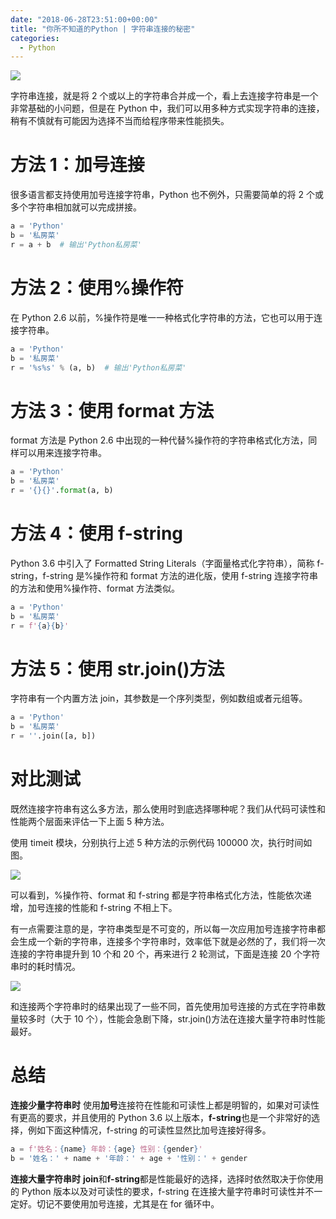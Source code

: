 ```yaml
---
date: "2018-06-28T23:51:00+00:00"
title: "你所不知道的Python | 字符串连接的秘密"
categories:
  - Python
---
```


![](/images/20180628_04.jpg)

字符串连接，就是将 2 个或以上的字符串合并成一个，看上去连接字符串是一个非常基础的小问题，但是在 Python 中，我们可以用多种方式实现字符串的连接，稍有不慎就有可能因为选择不当而给程序带来性能损失。

# 方法 1：加号连接

很多语言都支持使用加号连接字符串，Python 也不例外，只需要简单的将 2 个或多个字符串相加就可以完成拼接。

```python
a = 'Python'
b = '私房菜'
r = a + b  # 输出'Python私房菜'
```

# 方法 2：使用%操作符

在 Python 2.6 以前，%操作符是唯一一种格式化字符串的方法，它也可以用于连接字符串。

```python
a = 'Python'
b = '私房菜'
r = '%s%s' % (a, b)  # 输出'Python私房菜'
```

# 方法 3：使用 format 方法

format 方法是 Python 2.6 中出现的一种代替%操作符的字符串格式化方法，同样可以用来连接字符串。

```python
a = 'Python'
b = '私房菜'
r = '{}{}'.format(a, b)
```

# 方法 4：使用 f-string

Python 3.6 中引入了 Formatted String Literals（字面量格式化字符串），简称 f-string，f-string 是%操作符和 format 方法的进化版，使用 f-string 连接字符串的方法和使用%操作符、format 方法类似。

```python
a = 'Python'
b = '私房菜'
r = f'{a}{b}'
```

# 方法 5：使用 str.join()方法

字符串有一个内置方法 join，其参数是一个序列类型，例如数组或者元组等。

```python
a = 'Python'
b = '私房菜'
r = ''.join([a, b])
```

# 对比测试

既然连接字符串有这么多方法，那么使用时到底选择哪种呢？我们从代码可读性和性能两个层面来评估一下上面 5 种方法。

使用 timeit 模块，分别执行上述 5 种方法的示例代码 100000 次，执行时间如图。

![](/images/20180628_05.png)

可以看到，%操作符、format 和 f-string 都是字符串格式化方法，性能依次递增，加号连接的性能和 f-string 不相上下。

有一点需要注意的是，字符串类型是不可变的，所以每一次应用加号连接字符串都会生成一个新的字符串，连接多个字符串时，效率低下就是必然的了，我们将一次连接的字符串提升到 10 个和 20 个，再来进行 2 轮测试，下面是连接 20 个字符串时的耗时情况。

![](/images/20180628_06.png)

和连接两个字符串时的结果出现了一些不同，首先使用加号连接的方式在字符串数量较多时（大于 10 个），性能会急剧下降，str.join()方法在连接大量字符串时性能最好。

# 总结

**连接少量字符串时**
使用**加号**连接符在性能和可读性上都是明智的，如果对可读性有更高的要求，并且使用的 Python 3.6 以上版本，**f-string**也是一个非常好的选择，例如下面这种情况，f-string 的可读性显然比加号连接好得多。

```python
a = f'姓名：{name} 年龄：{age} 性别：{gender}'
b = '姓名：' + name + '年龄：' + age + '性别：' + gender
```

**连接大量字符串时**
**join**和**f-string**都是性能最好的选择，选择时依然取决于你使用的 Python 版本以及对可读性的要求，f-string 在连接大量字符串时可读性并不一定好。切记不要使用加号连接，尤其是在 for 循环中。
